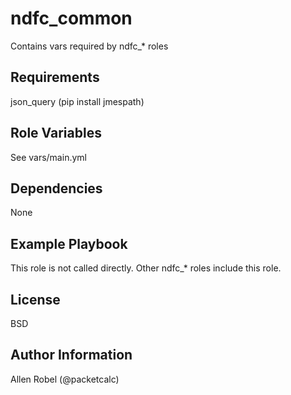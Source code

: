 ndfc_common
=========

Contains vars required by ndfc_* roles

Requirements
------------

json_query (pip install jmespath)

Role Variables
--------------

See vars/main.yml

Dependencies
------------

None

Example Playbook
----------------

This role is not called directly.  Other ndfc_* roles include this role.

License
-------

BSD

Author Information
------------------

Allen Robel (@packetcalc)
